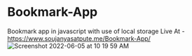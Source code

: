# Bookmark-App
Bookmark app in javascript with use of local storage
Live At -  https://www.soujanyasatpute.me/Bookmark-App/
![Screenshot 2022-06-05 at 10 19 59 AM](https://user-images.githubusercontent.com/99108578/172035534-49b6bbb9-1245-48a6-9057-74a9700d8823.png)
